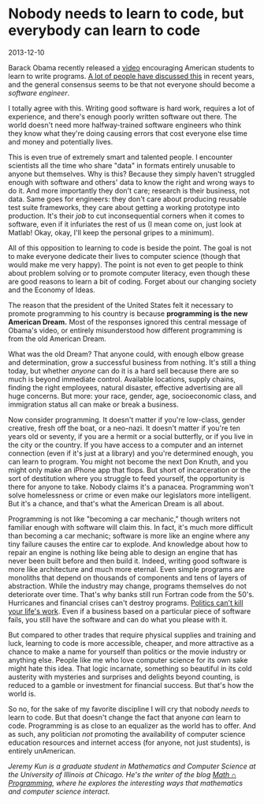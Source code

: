 # Nobody needs to learn to code, but everybody can learn to code
2013-12-10

Barack Obama recently released a
[video](https://www.youtube.com/watch?v=6XvmhE1J9PY) encouraging American
students to learn to write programs. [A lot of people have discussed
this](https://news.ycombinator.com/item?id=6875842) in recent years, and the
general consensus seems to be that not everyone should become a *software
engineer*. 

I totally agree with this. Writing good software is hard work, requires a lot
of experience, and there's enough poorly written software out there. The world
doesn't need more halfway-trained software engineers who think they know what
they're doing causing errors that cost everyone else time and money and
potentially lives. 

This is even true of extremely smart and talented people. I encounter
scientists all the time who share "data" in formats entirely unusable to anyone
but themselves. Why is this? Because they simply haven't struggled enough with
software and others' data to know the right and wrong ways to do it. And more
importantly they don't care; research is their business, not data. Same goes
for engineers: they don't care about producing reusable test suite frameworks,
they care about getting a working prototype into production. It's their
*job* to cut inconsequential corners when it comes to software, even if it
infuriates the rest of us (I mean come on, just look at Matlab! Okay, okay,
I'll keep the personal gripes to a minimum).

All of this opposition to learning to code is beside the point. The goal is not
to make everyone dedicate their lives to computer science (though that would
make me very happy). The point is not even to get people to think about problem
solving or to promote computer literacy, even though these are good reasons to
learn a bit of coding. Forget about our changing society and the Economy of
Ideas.

The reason that the president of the United States felt it necessary to promote
programming to his country is because **programming is the new American
Dream.** Most of the responses ignored this central message of Obama's video,
or entirely misunderstood how different programming is from the old American
Dream.

What was the old Dream? That anyone could, with enough elbow grease and
determination, grow a successful business from nothing. It's still a thing
today, but whether *anyone* can do it is a hard sell because there are so much
is beyond immediate control. Available locations, supply chains, finding the
right employees, natural disaster, effective advertising are all huge concerns.
But more: your race, gender, age, socioeconomic class, and immigration status
all can make or break a business.

Now consider programming. It doesn't matter if you're low-class, gender
creative, fresh off the boat, or a neo-nazi. It doesn't matter if you're ten
years old or seventy, if you are a hermit or a social butterfly, or if you live
in the city or the country. If you have access to a computer and an internet
connection (even if it's just at a library) and you're determined enough, you
can learn to program. You might not become the next Don Knuth, and you might
only make an iPhone app that flops. But short of incarceration or the sort of
destitution where you struggle to feed yourself, the opportunity is there for
anyone to take. Nobody claims it's a panacea. Programming won't solve
homelessness or crime or even make our legislators more intelligent. But it's a
chance, and that's what the American Dream is all about. 

Programming is not like "becoming a car mechanic," though writers not familiar
enough with software will claim this. In fact, it's much more difficult than
becoming a car mechanic; software is more like an engine where any tiny failure
causes the entire car to explode. And knowledge about how to repair an engine
is nothing like being able to design an engine that has never been built before
and then build it. Indeed, writing good software is more like architecture and
much more eternal. Even simple programs are monoliths that depend on thousands
of components and tens of layers of abstraction. While the industry may change,
programs themselves do not deteriorate over time. That's why banks still run
Fortran code from the 50's. Hurricanes and financial crises can't destroy
programs. [Politics can't kill your life's
work](http://www.kickstarter.com/projects/ladar/lavabits-dark-mail-initiative).
Even if a business based on a particular piece of software fails, you still
have the software and can do what you please with it.

But compared to other trades that require physical supplies and training and
luck, learning to code is more accessible, cheaper, and more attractive as a
chance to make a name for yourself than politics or the movie industry or
anything else. People like me who love computer science for its own sake might
hate this idea. That logic incarnate, something so beautiful in its cold
austerity with mysteries and surprises and delights beyond counting, is reduced
to a gamble or investment for financial success. But that's how the world is. 

So no, for the sake of my favorite discipline I will cry that nobody *needs* to
learn to code. But that doesn't change the fact that anyone *can* learn to
code. Programming is as close to an equalizer as the world has to offer. And as
such, any politician *not* promoting the availability of computer science
education resources and internet access (for anyone, not just students), is
entirely unAmerican.

*Jeremy Kun is a graduate student in Mathematics and Computer Science at the
University of Illinois at Chicago. He's the writer of the blog [Math ∩
Programming](http://jeremykun.com/), where he explores the interesting ways
that mathematics and computer science interact.*
